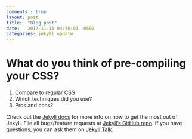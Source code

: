 ```yaml
---
comments : true
layout: post
title:  "Blog post"
date:   2017-11-11 04:46:01 -0500
categories: jekyll update
---
```

# What do you think of pre-compiling your CSS?

1. Compare to regular CSS
2. Which techniques did you use?
3. Pros and cons?


Check out the [Jekyll docs][jekyll-docs] for more info on how to get the most out of Jekyll. File all bugs/feature requests at [Jekyll’s GitHub repo][jekyll-gh]. If you have questions, you can ask them on [Jekyll Talk][jekyll-talk].

[jekyll-docs]: https://jekyllrb.com/docs/home
[jekyll-gh]:   https://github.com/jekyll/jekyll
[jekyll-talk]: https://talk.jekyllrb.com/

